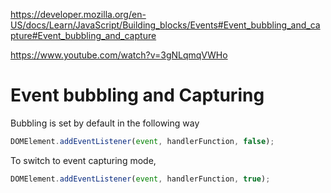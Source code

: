 https://developer.mozilla.org/en-US/docs/Learn/JavaScript/Building_blocks/Events#Event_bubbling_and_capture#Event_bubbling_and_capture

https://www.youtube.com/watch?v=3gNLqmqVWHo

# Event bubbling and Capturing

Bubbling is set by default in the following way

```js
DOMElement.addEventListener(event, handlerFunction, false);
```

To switch to event capturing mode,

```js
DOMElement.addEventListener(event, handlerFunction, true);
```
